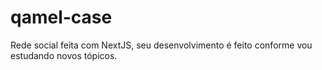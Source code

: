 # qamel-case
Rede social feita com NextJS, seu desenvolvimento é feito conforme vou estudando novos tópicos.
